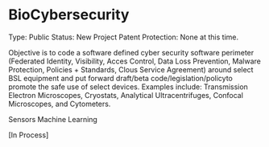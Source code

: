# BioCybersecurity
Type: Public
Status: New Project
Patent Protection: None at this time.

Objective is to code a software defined cyber security software perimeter (Federated Identity, Visibility, Acces Control, Data Loss Prevention, Malware Protection, Policies + Standards, Clous Service Agreement) around select BSL equipment and put forward draft/beta code/legislation/policyto promote the safe use of select devices. Examples include:  Transmission Electron Microscopes, Cryostats, Analytical Ultracentrifuges, Confocal Microscopes, and Cytometers. 

Sensors
Machine Learning


[In Process]


